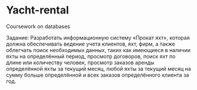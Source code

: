 # Yacht-rental
Coursework on databases

Задание: Разработать информационную систему «Прокат яхт», которая должна обеспечивать ведение учета клиентов, яхт, фирм, а также облегчать поиск необходимых данных, таких как имеющиеся в наличии яхты на определённый период, просмотр договоров, поиск яхт по длине или количеству человек, просмотр заказов аренды определённой яхты за текущий месяц, любой яхты за текущий месяц на сумму больше определённой и всех заказов определённого клиента за год.
